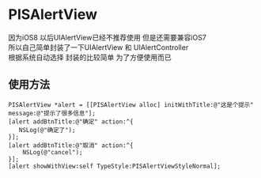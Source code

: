 # PISAlertView
因为iOS8 以后UIAlertView已经不推荐使用 但是还需要兼容iOS7 <br>
所以自己简单封装了一下UIAlertView 和 UIAlertController <br>
根据系统自动选择 封装的比较简单 为了方便使用而已 <br>

## 使用方法
    PISAlertView *alert = [[PISAlertView alloc] initWithTitle:@"这是个提示" message:@"提示了很多信息"]; 
    [alert addBtnTitle:@"确定" action:^{ 
       NSLog(@"确定了"); 
    }]; 
    [alert addBtnTitle:@"取消" action:^{ 
        NSLog(@"cancel"); 
    }]; 
    [alert showWithView:self TypeStyle:PISAlertViewStyleNormal]; 
